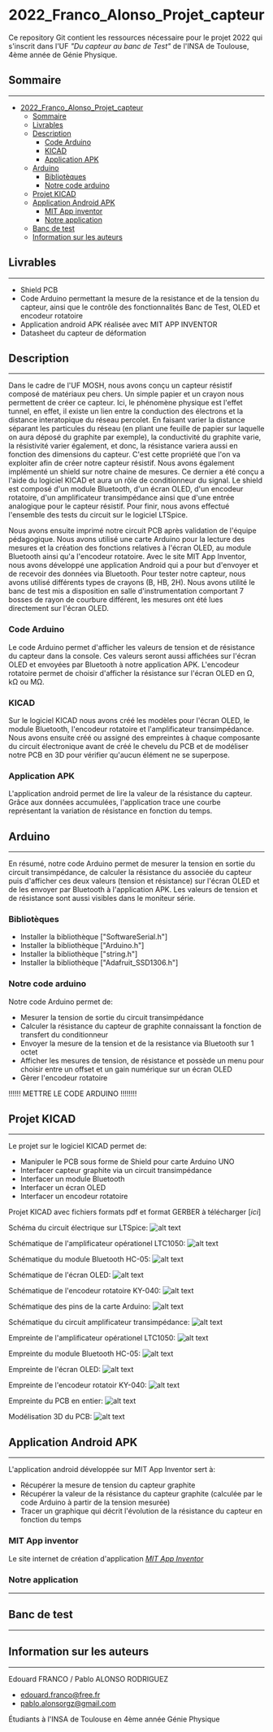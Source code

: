 # 2022_Franco_Alonso_Projet_capteur

Ce repository Git contient les ressources nécessaire pour le projet 2022 qui s'inscrit dans l'UF *"Du capteur au banc de Test"* de l'INSA de Toulouse, 4ème année de Génie Physique.

## Sommaire

---

- [2022_Franco_Alonso_Projet_capteur](#2022_franco_alonso_projet_capteur)
  - [Sommaire](#sommaire)
  - [Livrables](#livrables)
  - [Description](#description)
    - [Code Arduino](#code-arduino)
    - [KICAD](#kicad)
    - [Application APK](#application-apk)
  - [Arduino](#arduino)
    - [Bibliotèques](#bibliotèques)
    - [Notre code arduino](#notre-code-arduino)
  - [Projet KICAD](#projet-kicad)
  - [Application Android APK](#application-android-apk)
    - [MIT App inventor](#mit-app-inventor)
    - [Notre application](#notre-application)
  - [Banc de test](#banc-de-test)
  - [Information sur les auteurs](#information-sur-les-auteurs)

## Livrables

---

- Shield PCB
- Code Arduino permettant la mesure de la resistance et de la tension du capteur, ainsi que le contrôle des fonctionnalités Banc de Test, OLED et encodeur rotatoire
- Application android APK réalisée avec MIT APP INVENTOR
- Datasheet du capteur de déformation

## Description

---
Dans le cadre de l'UF MOSH, nous avons conçu un capteur résistif composé de matériaux peu chers. Un simple papier et un crayon nous permettent de créer ce capteur.
Ici, le phénomène physique est l'effet tunnel, en effet, il existe un lien entre la conduction des électrons et la distance interatopique du réseau percolet.
En faisant varier la distance séparant les particules du réseau (en pliant une feuille de papier sur laquelle on aura déposé du graphite par exemple), la conductivité du graphite varie, la résistivité varier également, et donc, la résistance variera aussi en fonction des dimensions du capteur. C'est cette propriété que l'on va exploiter afin de créer notre capteur résistif.
Nous avons également implémenté  un shield sur notre chaine de mesures. Ce dernier a été conçu a l'aide du logiciel KICAD et aura un rôle de conditionneur du signal. Le shield est composé d'un module Bluetooth, d'un écran OLED, d'un encodeur rotatoire,  d'un amplificateur transimpédance ainsi que d'une entrée analogique pour le capteur résistif.
Pour finir, nous avons effectué l'ensemble des tests du circuit sur le logiciel LTSpice.

Nous avons ensuite imprimé notre circuit PCB après validation de l'équipe pédagogique.
Nous avons utilisé une carte Arduino pour la lecture des mesures et la création des fonctions relatives à l'écran OLED, au module Bluetooth ainsi qu'a l'encodeur rotatoire.
Avec le site MIT App Inventor, nous avons développé une application Android qui a pour but d'envoyer et de recevoir des données via Bluetooth.
Pour tester notre capteur, nous avons utilisé différents types de crayons (B, HB, 2H). Nous avons utilité le banc de test mis a disposition en salle d'instrumentation comportant 7 bosses de rayon de courbure différent, les mesures ont été lues directement sur l'écran OLED.

### Code Arduino

Le code Arduino permet d'afficher les valeurs de tension et de résistance du capteur dans la console. Ces valeurs seront aussi affichées sur l'écran OLED et envoyées par Bluetooth à notre application APK.
L'encodeur rotatoire permet de choisir d'afficher la résistance sur l'écran OLED en Ω, kΩ ou MΩ.

### KICAD

Sur le logiciel KICAD nous avons créé les modèles pour l'écran OLED, le module Bluetooth, l'encodeur rotatoire et l'amplificateur transimpédance. Nous avons ensuite créé ou assigné des empreintes à chaque composante du circuit électronique avant de créé le chevelu du PCB et de modéliser notre PCB en 3D pour vérifier qu'aucun élément ne se superpose.

### Application APK

L'application android permet de lire la valeur de la résistance du capteur.
Grâce aux données accumulées, l'application trace une courbe représentant la variation de résistance en fonction du temps.

## Arduino

---
En résumé, notre code Arduino permet de mesurer la tension en sortie du circuit transimpédance, de calculer la résistance du associée du capteur puis d'afficher ces deux valeurs (tension et résistance) sur l'écran OLED et de les envoyer par Bluetooth à l'application APK.
Les valeurs de tension et de résistance sont aussi visibles dans le moniteur série.

### Bibliotèques

- Installer la bibliothèque ["SoftwareSerial.h"]
- Installer la bibliothèque ["Arduino.h"]
- Installer la bibliothèque ["string.h"]
- Installer la bibliothèque ["Adafruit_SSD1306.h"]


### Notre code arduino

Notre code Arduino permet de:

- Mesurer la tension de sortie du circuit transimpédance
- Calculer la résistance du capteur de graphite connaissant la fonction de transfert du conditionneur
- Envoyer la mesure de la tension et de la resistance via Bluetooth sur 1 octet
- Afficher les mesures de tension, de résistance et possède un menu pour choisir entre un offset et un gain numérique sur un écran OLED
- Gèrer l'encodeur rotatoire



!!!!!! METTRE LE CODE ARDUINO !!!!!!!!




## Projet KICAD

---
Le projet sur le logiciel KICAD permet de:

- Manipuler le PCB sous forme de Shield pour carte Arduino UNO
- Interfacer capteur graphite via un circuit transimpédance
- Interfacer un module Bluetooth
- Interfacer un écran OLED
- Interfacer un encodeur rotatoire



Projet KICAD avec fichiers formats pdf et format GERBER à télécharger [_ici_]



Schéma du circuit électrique sur LTSpice:
![alt text](https://github.com/MOSH-Insa-Toulouse/2022_Franco_Alonso_Projet_capteur/blob/00df7a800f7fe16d923ac5965e24b1b7b5068f73/Images/LTSpice.PNG)


Schématique de l'amplificateur opérationel LTC1050:
![alt text](https://github.com/MOSH-Insa-Toulouse/2022_Franco_Alonso_Projet_capteur/blob/c6a64df41f9162deea475fbd48119eca13fc34bf/Images/sch%C3%A9matique%20de%20l'amplificateur%20op%C3%A9rationel%20LTC1050.PNG)


Schématique du module Bluetooth HC-05:
![alt text](https://github.com/MOSH-Insa-Toulouse/2022_Franco_Alonso_Projet_capteur/blob/c6a64df41f9162deea475fbd48119eca13fc34bf/Images/sch%C3%A9matique%20du%20module%20Bluetooth%20HC-05.PNG)


Schématique de l'écran OLED:
![alt text](https://github.com/MOSH-Insa-Toulouse/2022_Franco_Alonso_Projet_capteur/blob/c6a64df41f9162deea475fbd48119eca13fc34bf/Images/sch%C3%A9matique%20de%20l'%C3%A9cran%20OLED_0.91.PNG)


Schématique de l'encodeur rotatoire KY-040:
![alt text](https://github.com/MOSH-Insa-Toulouse/2022_Franco_Alonso_Projet_capteur/blob/c6a64df41f9162deea475fbd48119eca13fc34bf/Images/sch%C3%A9matique%20de%20l'encodeur%20rotatoire%20KY-040.PNG)


Schématique des pins de la carte Arduino:
![alt text](https://github.com/MOSH-Insa-Toulouse/2022_Franco_Alonso_Projet_capteur/blob/c6a64df41f9162deea475fbd48119eca13fc34bf/Images/sch%C3%A9matique%20des%20pins%20de%20la%20carte%20arduino.PNG)


Schématique du circuit amplificateur transimpédance:
![alt text](https://github.com/MOSH-Insa-Toulouse/2022_Franco_Alonso_Projet_capteur/blob/c6a64df41f9162deea475fbd48119eca13fc34bf/Images/sch%C3%A9matique%20du%20circuit%20amplificateur%20transimp%C3%A9dance.PNG)


Empreinte de l'amplificateur opérationel LTC1050:
![alt text](https://github.com/MOSH-Insa-Toulouse/2022_Franco_Alonso_Projet_capteur/blob/c6a64df41f9162deea475fbd48119eca13fc34bf/Images/Empreinte%20de%20l'amplificateur%20op%C3%A9rationel%20LTC1050.PNG)


Empreinte du module Bluetooth HC-05:
![alt text](https://github.com/MOSH-Insa-Toulouse/2022_Franco_Alonso_Projet_capteur/blob/c6a64df41f9162deea475fbd48119eca13fc34bf/Images/Empreinte%20du%20module%20Bluetooth%20HC-05.PNG)


Empreinte de l'écran OLED:
![alt text](https://github.com/MOSH-Insa-Toulouse/2022_Franco_Alonso_Projet_capteur/blob/c6a64df41f9162deea475fbd48119eca13fc34bf/Images/Empreinte%20de%20l'%C3%A9cran%20OLED_0.91.PNG)


Empreinte de l'encodeur rotatoir KY-040:
![alt text](https://github.com/MOSH-Insa-Toulouse/2022_Franco_Alonso_Projet_capteur/blob/7be68b19bb3e613d58d9b9c8b4e7bc60a2b68b1f/Images/Empreinte%20de%20l'encodeur%20rotatoire%20KY-040.PNG)


Empreinte du PCB en entier:
![alt text](https://github.com/MOSH-Insa-Toulouse/2022_Franco_Alonso_Projet_capteur/blob/c6a64df41f9162deea475fbd48119eca13fc34bf/Images/Empreinte%20du%20PCB%20entier.PNG)


Modélisation 3D du PCB:
![alt text](https://github.com/MOSH-Insa-Toulouse/2022_Franco_Alonso_Projet_capteur/blob/c6a64df41f9162deea475fbd48119eca13fc34bf/Images/Mod%C3%A9lisation%203D%20du%20PCB.PNG)





## Application Android APK

---
L'application android développée sur MIT App Inventor sert à:

- Récupérer la mesure de tension du capteur graphite
- Récupérer la valeur de la résistance du capteur graphite (calculée par le code Arduino à partir de la tension mesurée) 
- Tracer un graphique qui décrit l'évolution de la résistance du capteur en fonction du temps

### MIT App inventor

Le site internet de création d'application [_MIT App Inventor_](https://appinventor.mit.edu/)

### Notre application

---


## Banc de test

---


## Information sur les auteurs

---
Edouard FRANCO / Pablo ALONSO RODRIGUEZ

- edouard.franco@free.fr
- pablo.alonsorgz@gmail.com

Étudiants à l'INSA de Toulouse en 4ème année Génie Physique

